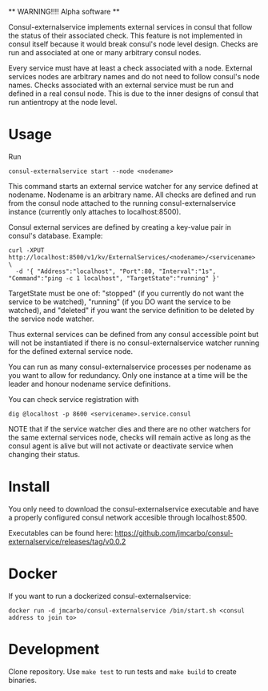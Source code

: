 ** WARNING!!!! Alpha software **

Consul-externalservice implements external services in consul that follow
the status of their associated check.  This feature is not implemented in consul itself because it would
break consul's node level design. Checks are run and associated at one or many arbitrary consul nodes.

Every service must have at least a check associated with a node. External services nodes are arbitrary names and do not 
need to follow consul's node names. Checks associated with an external service must be run and defined in a real consul node.
This is due to the inner designs of consul that run antientropy at the node level.

Usage
=====

Run

```
consul-externalservice start --node <nodename>
```

This command starts an external service watcher for any service defined at nodename. Nodename is an arbitrary name. All checks are defined and run
from the consul node attached to the running consul-externalservice instance (currently only attaches to localhost:8500).

Consul external services are defined by creating a key-value pair in consul's database. Example:

```
curl -XPUT http://localhost:8500/v1/kv/ExternalServices/<nodename>/<servicename> \
  -d '{ "Address":"localhost", "Port":80, "Interval":"1s", "Command":"ping -c 1 localhost", "TargetState":"running" }'
```

TargetState must be one of:
"stopped" (if you currently do not want the service to be watched), "running" (if
you DO want the service to be watched), and "deleted" if you want the service
definition to be deleted by the service node watcher. 

Thus external services can be defined from any consul accessible point but will not be instantiated if there is no consul-externalservice watcher running for
the defined external service node.

You can run as many consul-externalservice processes per nodename as you want to allow for redundancy. Only one instance at a time will be the leader and honour
nodename service definitions.

You can check service registration with

```
dig @localhost -p 8600 <servicename>.service.consul
```

NOTE that if the service watcher dies and there are no other watchers for the same external services node, checks will remain active as long as the consul
agent is alive but will not activate or deactivate service when changing their status.

Install
=======

You only need to download the consul-externalservice executable and have a properly configured consul network accesible through localhost:8500.

Executables can be found here: https://github.com/jmcarbo/consul-externalservice/releases/tag/v0.0.2

Docker
======

If you want to run a dockerized consul-externalservice:

```
docker run -d jmcarbo/consul-externalservice /bin/start.sh <consul address to join to>
```

Development
===========

Clone repository. Use `make test` to run tests and `make build` to create binaries.
